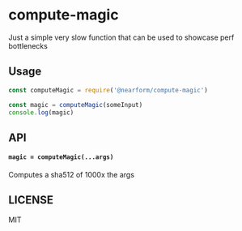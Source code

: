 # compute-magic

Just a simple very slow function that can be used to showcase perf bottlenecks

## Usage

```js
const computeMagic = require('@nearform/compute-magic')

const magic = computeMagic(someInput)
console.log(magic)
```

## API

#### `magic = computeMagic(...args)`

Computes a sha512 of 1000x the args

## LICENSE

MIT
